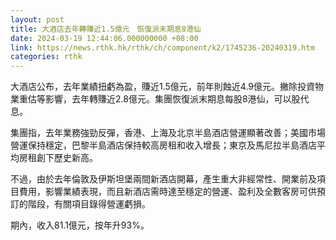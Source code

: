```yaml
---
layout: post
title: 大酒店去年轉賺近1.5億元　恢復派末期息8港仙
date: 2024-03-19 12:44:06.000000000 +08:00
link: https://news.rthk.hk/rthk/ch/component/k2/1745236-20240319.htm
categories: rthk
---
```


大酒店公布，去年業績扭虧為盈，賺近1.5億元，前年則蝕近4.9億元。撇除投資物業重估等影響，去年轉賺近2.8億元。集團恢復派末期息每股8港仙，可以股代息。

集團指，去年業務強勁反彈，香港、上海及北京半島酒店營運顯著改善；美國市場營運保持穩定，巴黎半島酒店保持較高房租和收入增長；東京及馬尼拉半島酒店平均房租創下歷史新高。

不過，由於去年倫敦及伊斯坦堡兩間新酒店開幕，產生重大非經常性、開業前及項目費用，影響業績表現，而且新酒店需時達至穩定的營運、盈利及全數客房可供預訂的階段，有關項目錄得營運虧損。

期內，收入81.1億元，按年升93%。
